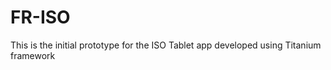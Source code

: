 FR-ISO
======

This is the initial prototype for the ISO Tablet app developed using Titanium framework
